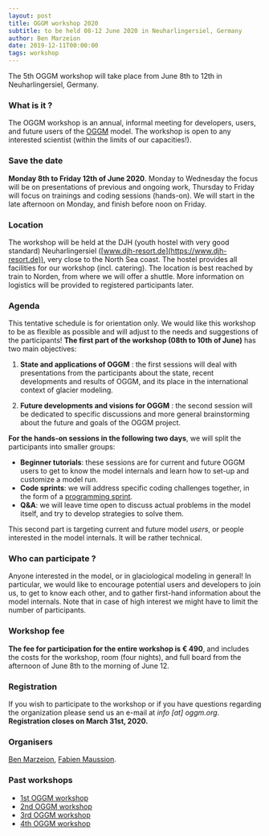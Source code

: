 ```yaml
---
layout: post
title: OGGM workshop 2020
subtitle: to be held 08-12 June 2020 in Neuharlingersiel, Germany
author: Ben Marzeion
date: 2019-12-11T00:00:00
tags: workshop
---
```


The 5th OGGM workshop will take place from June 8th to 12th in Neuharlingersiel, Germany.

### What is it ?

The OGGM workshop is an annual, informal meeting for developers, users, and future users
of the [OGGM](http://docs.oggm.org) model. The workshop is open to any interested scientist
(within the limits of our capacities!).

### Save the date

**Monday 8th to Friday 12th of June 2020**. Monday to Wednesday the focus will be on presentations of previous and 
ongoing work, Thursday to Friday will focus on trainings and coding sessions (hands-on). 
We will start in the late afternoon on Monday, and finish before noon on Friday.

### Location

The workshop will be held at the DJH (youth hostel with very good standard) Neuharlingersiel 
([www.djh-resort.de](https://www.djh-resort.de)), 
very close to the North Sea coast. The hostel provides all facilities for our workshop (incl. catering). 
The location is best reached by train to Norden, from where we will offer a shuttle. More information on 
logistics will be provided to registered participants later.

### Agenda

This tentative schedule is for orientation only. We would like this workshop to be as flexible as possible and will 
adjust to the needs and suggestions of the participants! **The first part of the workshop (08th to 10th of June)** 
has two main objectives:

1. **State and applications of OGGM** : the first sessions will deal with presentations from the participants about 
the state, recent developments and results of OGGM, and its place in the international context of glacier modeling.

2. **Future developments and visions for OGGM** : the second session will be dedicated to specific discussions and 
more general brainstorming about the future and goals of the OGGM project.
    
**For the hands-on sessions in the following two days**, we will split the participants into smaller groups:

- **Beginner tutorials**: these sessions are for current and future OGGM users to get to know the model internals 
  and learn how to set-up and customize a model run.
- **Code sprints**: we will address specific coding challenges
  together, in the form of a [programming sprint](https://oggm.org/2018/10/16/hack-day/).
- **Q&A**: we will leave time open to discuss actual problems in the model itself,
  and try to develop strategies to solve them.
    
This second part is targeting current and future model *users*, or 
people interested in the model internals. It will be rather technical.

### Who can participate ?

Anyone interested in the model, or in glaciological modeling in general! In particular, we would like to 
encourage potential users and developers to join us, to get to know each other, and to gather first-hand 
information about the model internals. 
Note that in case of high interest we might have to limit the number of participants.

### Workshop fee

**The fee for participation for the entire workshop is € 490**, and includes the costs for the workshop, room (four nights), 
and full board from the afternoon of June 8th to the morning of June 12. 

### Registration

If you wish to participate to the workshop or if you have questions regarding the organization please send us an 
e-mail at _info [at] oggm.org_. **Registration closes on March 31st, 2020.**


### Organisers

[Ben Marzeion](http://marzeion.info/), [Fabien Maussion](http://fabienmaussion.info/).

### Past workshops

- <u> <a href="{{ site.url }}/2016/02/11/1st-oggm-worshop-summary/"> 1st OGGM workshop </a> </u>
- <u> <a href="{{ site.url }}/2017/04/03/2nd-oggm-worshop-summary/"> 2nd OGGM workshop </a> </u>
- <u> <a href="{{ site.url }}/2018/06/29/3nd-oggm-worshop-summary/"> 3rd OGGM workshop </a> </u>
- <u> <a href="{{ site.url }}/2019/06/21/4st-oggm-worshop-summary/"> 4th OGGM workshop </a> </u>

